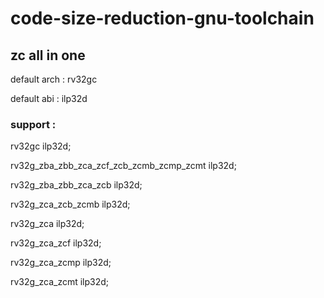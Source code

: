 # code-size-reduction-gnu-toolchain

## zc all in one

default arch : rv32gc

default abi  : ilp32d

### support : 

rv32gc ilp32d; 

rv32g_zba_zbb_zca_zcf_zcb_zcmb_zcmp_zcmt ilp32d; 

rv32g_zba_zbb_zca_zcb ilp32d; 

rv32g_zca_zcb_zcmb ilp32d;

rv32g_zca ilp32d;

rv32g_zca_zcf ilp32d; 

rv32g_zca_zcmp ilp32d;

rv32g_zca_zcmt ilp32d; 
